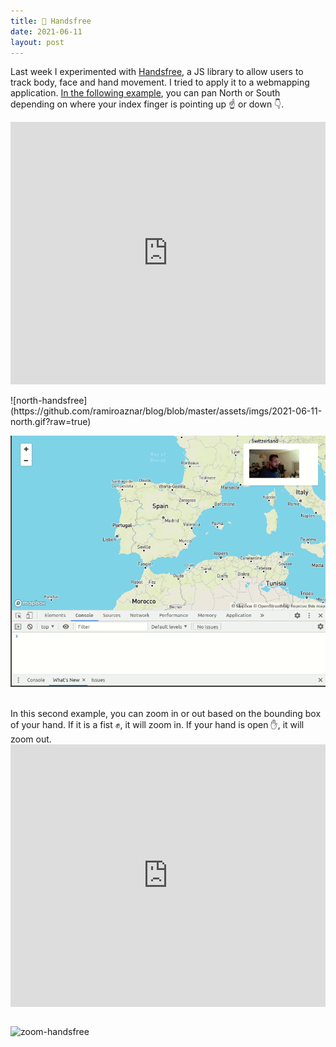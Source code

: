 ```yaml
---
title: 👋 Handsfree
date: 2021-06-11
layout: post
---
```


Last week I experimented with [Handsfree](https://handsfree.js.org/), a JS library to allow users to track body, face and hand movement. I tried to apply it to a webmapping application. [In the following example](https://t.co/6i4zz7KPge?amp=1), you can pan North or South depending on where your index finger is pointing up ☝️ or down 👇.

<div class="glitch-embed-wrap" style="height: 420px; width: 100%;">
  <iframe
    src="https://glitch.com/embed/#!/embed/handsfree-webmapping?path=index.html&previewSize=100"
    title="handsfree-zoom-webmapping on Glitch"
    allow="geolocation; microphone; camera; midi; vr; encrypted-media"
    style="height: 100%; width: 100%; border: 0;">
  </iframe>
</div>

<br>
![north-handsfree](https://github.com/ramiroaznar/blog/blob/master/assets/imgs/2021-06-11-north.gif?raw=true)

![south-handsfree](https://github.com/ramiroaznar/blog/blob/master/assets/imgs/2021-06-11-south.gif?raw=true)

<br>
In this second example, you can zoom in or out based on the bounding box of your hand. If it is a fist ✊, it will zoom in. If your hand is open ✋, it will zoom out.

<div class="glitch-embed-wrap" style="height: 420px; width: 100%;">
  <iframe
    src="https://glitch.com/embed/#!/embed/handsfree-webmapping?path=index.html&previewSize=100"
    title="handsfree-zoom-webmapping on Glitch"
    allow="geolocation; microphone; camera; midi; vr; encrypted-media"
    style="height: 100%; width: 100%; border: 0;">
  </iframe>
</div>

<br>

![zoom-handsfree](https://github.com/ramiroaznar/blog/blob/master/assets/imgs/2021-06-11-zoom.gif?raw=true)
